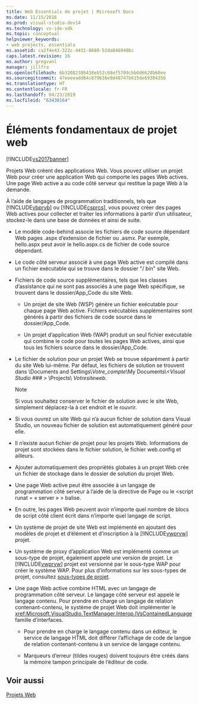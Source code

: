 ```yaml
---
title: Web Essentials de projet | Microsoft Docs
ms.date: 11/15/2016
ms.prod: visual-studio-dev14
ms.technology: vs-ide-sdk
ms.topic: conceptual
helpviewer_keywords:
- web projects, essentials
ms.assetid: ca2f4e43-322c-4431-8680-52da846940bc
caps.latest.revision: 16
ms.author: gregvanl
manager: jillfra
ms.openlocfilehash: 6b3208230b438eb52c68ef5709cbb0d6628b60ee
ms.sourcegitcommit: 47eeeeadd84c879636e9d48747b615de69384356
ms.translationtype: HT
ms.contentlocale: fr-FR
ms.lasthandoff: 04/23/2019
ms.locfileid: "63430164"
---
```

# <a name="web-project-essentials"></a>Éléments fondamentaux de projet web
[!INCLUDE[vs2017banner](../../includes/vs2017banner.md)]

Projets Web créent des applications Web. Vous pouvez utiliser un projet Web pour créer une application Web qui comporte les pages Web actives. Une page Web active a au code côté serveur qui restitue la page Web à la demande.  
  
 À l’aide de langages de programmation traditionnels, tels que [!INCLUDE[vbprvb](../../includes/vbprvb-md.md)] ou [!INCLUDE[csprcs](../../includes/csprcs-md.md)], vous pouvez créer des pages Web actives pour collecter et traiter les informations à partir d’un utilisateur, stockez-le dans une base de données et ainsi de suite.  
  
- Le modèle code-behind associe les fichiers de code source dépendant Web pages .aspx d’extension de fichier ou .asmx. Par exemple, hello.aspx peut avoir le hello.aspx.cs de fichier de code source dépendant.  
  
- Le code côté serveur associé à une page Web active est compilé dans un fichier exécutable qui se trouve dans le dossier "/ bin" site Web.  
  
- Fichiers de code source supplémentaires, tels que les classes d’assistance qui ne sont pas associés à une page Web spécifique, se trouvent dans le dossier/App_Code du site Web.  
  
    - Un projet de site Web (WSP) génère un fichier exécutable pour chaque page Web active. Fichiers exécutables supplémentaires sont générés à partir des fichiers de code source dans le dossier/App_Code.  
  
    - Un projet d’application Web (WAP) produit un seul fichier exécutable qui combine le code pour toutes les pages Web actives, ainsi que tous les fichiers source dans le dossier/App_Code.  
  
- Le fichier de solution pour un projet Web se trouve séparément à partir du site Web lui-même. Par défaut, les fichiers de solution se trouvent dans \Documents and Settings\\*Votre_compte*\My Documents\\*\<Visual Studio ### >* \Projects\\ *Votresiteweb*.  
  
    > [!NOTE]
    > Si vous souhaitez conserver le fichier de solution avec le site Web, simplement déplacez-la à cet endroit et le rouvrir.  
  
- Si vous ouvrez un site Web qui n’a aucun fichier de solution dans Visual Studio, un nouveau fichier de solution est automatiquement généré pour elle.  
  
- Il n’existe aucun fichier de projet pour les projets Web. Informations de projet sont stockées dans le fichier solution, le fichier web.config et ailleurs.  
  
- Ajouter automatiquement des propriétés globales à un projet Web crée un fichier de stockage dans le dossier de solution du projet Web.  
  
- Une page Web active peut être associée à un langage de programmation côté serveur à l’aide de la directive de Page ou le \<script runat = « server » > balise.  
  
- En outre, les pages Web peuvent avoir n’importe quel nombre de blocs de script côté client écrit dans n’importe quel langage de script.  
  
- Un système de projet de site Web est implémenté en ajoutant des modèles de projet et d’élément et d’inscription à la [!INCLUDE[vwprvw](../../includes/vwprvw-md.md)] projet.  
  
- Un système de proxy d’application Web est implémenté comme un sous-type de projet, également appelé une version de projet. Le [!INCLUDE[vwprvw](../../includes/vwprvw-md.md)] projet est versionné par le sous-type WAP pour créer le système WAP. Pour plus d’informations sur les sous-types de projet, consultez [sous-types de projet](../../extensibility/internals/project-subtypes.md).  
  
- Une page Web active combine HTML avec un langage de programmation côté serveur. Le langage côté serveur est appelé le langage contenu. Pour prendre en charge un langage de relation contenant-contenu, le système de projet Web doit implémenter le <xref:Microsoft.VisualStudio.TextManager.Interop.IVsContainedLanguage> famille d’interfaces.  
  
    - Pour prendre en charge le langage contenu dans un éditeur, le service de langage HTML doit différer l’affichage de code de langue de relation contenant-contenu à un service de langage contenu.  
  
    - Marqueurs d’erreur (tildes rouges) doivent toujours être créés dans la mémoire tampon principale de l’éditeur de code.  
  
## <a name="see-also"></a>Voir aussi  
 [Projets Web](../../extensibility/internals/web-projects.md)
